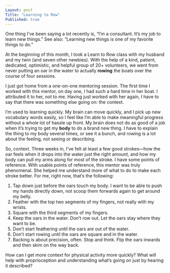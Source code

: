 ```yaml
---
Layout: post
Title: "Learning to Row"
Published: true
---
```


One thing I’ve been saying a lot recently is, “I’m a consultant. It’s my job to learn new things.” See also: “Learning new things is one of my favorite things to do.”

At the beginning of this month, I took a Learn to Row class with my husband and my twin (and seven other newbies). With the help of a kind, patient, dedicated, optimistic, and helpful group of 20+ volunteers, we went from never putting an oar in the water to actually **rowing** the boats over the course of four sessions. 

I just got home from a one-on-one mentoring session. The first time I worked with this mentor, on day one, I had such a hard time in her boat. I attributed it to her, not to me. Having just worked with her again, I have to say that there was something else going on: the context. 

I’m used to learning quickly. My brain can move quickly, and I pick up new vocabulary words easily, so I feel like I’m able to make meaningful progress without a whole lot of hassle up front. My brain does not do as good of a job when it’s trying to get my **body** to do a brand new thing. I have to explain the thing to my body several times, or see it a bunch, and rowing is a lot about the feeling, not seeing or describing. 

So, context. Three weeks in, I’ve felt at least a few good strokes—how the oar feels when it drops into the water just the right amount, and how my body can pull my arms along for most of the stroke. I have some points of reference. With usable points of reference, this mentor was truly phenomenal. She helped me understand more of what to do to make each stroke better. For me, right now, that’s the following:
1. Tap down just before the oars touch my body. I want to be able to push my hands directly down, not scoop them forwards again to get around my belly. 
1. Feather with the top two segments of my fingers, not really with my wrists. 
1. Square with the third segments of my fingers. 
1. Keep the oars in the water. Don’t row out. Let the oars stay where they want to be. 
1. Don’t start feathering until the oars are out of the water. 
1. Don’t start rowing until the oars are square and in the water. 
1. Backing is about precision, often. Stop and think. Flip the oars inwards and then skim on the way back. 

How can I get more context for physical activity more quickly? What will help with proprioception and understanding what’s going on just by hearing it described?